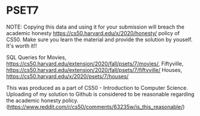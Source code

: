 # PSET7

NOTE: Copying this data and using it for your submission will breach the academic honesty https://cs50.harvard.edu/x/2020/honesty/ policy of CS50. Make sure you learn the material and provide the solution by youself. It's worth it!!

SQL Queries for Movies, https://cs50.harvard.edu/extension/2020/fall/psets/7/movies/,
Fiftyville, https://cs50.harvard.edu/extension/2020/fall/psets/7/fiftyville/
Houses, https://cs50.harvard.edu/x/2020/psets/7/houses/



This was produced as a part of CS50 - Introduction to Computer Science. Uploading of my solution to Github is considered to be reasonable regarding the academic honesty policy. (https://www.reddit.com/r/cs50/comments/63235w/is_this_reasonable/)
